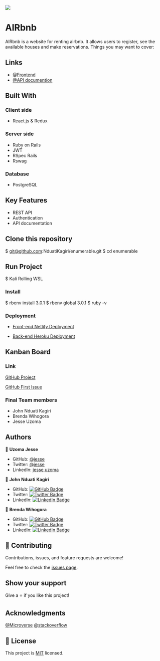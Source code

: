 ![](https://img.shields.io/badge/Microverse-blueviolet)

# AIRbnb
AIRbnb is a website for renting airbnb. It allows users to register, see the available houses and make reservations.
Things you may want to cover:

## Links

- [@Frontend](https://airbnb.nduatikagiri.co.ke/)
- [@API documention](https://airbnb.nduatikagiri.co.ke/)


## Built With

### Client side
 - React.js & Redux

 ### Server side
 - Ruby on Rails
 - JWT
 - RSpec Rails
 - Rswag

 ### Database
 - PostgreSQL

## Key Features
- REST API
- Authentication
- API documentation

## Clone this repository

  $ git@github.com:NduatiKagiri/enumerable.git
  $ cd enumerable

## Run Project
  $ Kali Rolling WSL

### Install
  $ rbenv install 3.0.1
  $ rbenv global 3.0.1
  $ ruby -v

### Deployment

 - [Front-end Netlify Deployment](https://airbnb.nduatikagiri.co.ke//)

 - [Back-end Heroku Deployment](https://fast-wildwood-74017.herokuapp.com/)


## Kanban Board

### Link

[GitHub Project](https://github.com/NduatiKagiri/airbnb-backend/issues) 

<!-- ### Initial State Project Link -->
[GitHub First Issue](https://github.com/NduatiKagiri/airbnb-backend/issues)

### Final Team members

- John Nduati Kagiri
- Brenda Wihogora
- Jesse Uzoma


## Authors



👤 **Uzoma Jesse**

- GitHub: [@jesse](https://github.com/Brenda309)
- Twitter: [@jesse](https://twitter.com/BrendaWihogora)
- LinkedIn: [jesse uzoma](https://linkedin.com/in/BrendaWihogora/)


👤 **John Nduati Kagiri**

- GitHub: [![GitHub Badge](https://img.shields.io/badge/-john-white?logo=GitHub&logoColor=181717&style=plastic)](https://github.com/NduatiKagiri/)
- Twitter: [![Twitter Badge](https://img.shields.io/badge/-@ba104781-white?logo=Twitter&logoColor=1DA1F2&style=plastic)](https://twitter.com/)
- LinkedIn: [![LinkedIn Badge](https://img.shields.io/badge/-john-white?logo=LinkedIn&logoColor=1DA1F2&style=plastic)]()

👤 **Brenda Wihogora**

- GitHub: [![GitHub Badge](https://img.shields.io/badge/-brenda-white?logo=GitHub&logoColor=181717&style=plastic)](https://github.com/Brenda309)
- Twitter: [![Twitter Badge](https://img.shields.io/badge/-brenda-white?logo=Twitter&logoColor=1DA1F2&style=plastic)](https://twitter.com/)
- LinkedIn: [![LinkedIn Badge](https://img.shields.io/badge/-brenda-white?logo=LinkedIn&logoColor=1DA1F2&style=plastic)](https://www.linkedin.com/in//)




## 🤝 Contributing

Contributions, issues, and feature requests are welcome!

Feel free to check the [issues page](../../issues/).

## Show your support

Give a ⭐️ if you like this project!

## Acknowledgments


[@Microverse](https://www.microverse.org/)
[@stackoverflow](https://stackoverflow.com/)


## 📝 License

This project is [MIT](./LICENSE) licensed.
